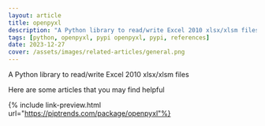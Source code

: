 ```yaml
---
layout: article
title: openpyxl
description: "A Python library to read/write Excel 2010 xlsx/xlsm files"
tags: [python, openpyxl, pypi openpyxl, pypi, references]
date: 2023-12-27
cover: /assets/images/related-articles/general.png
---
```


A Python library to read/write Excel 2010 xlsx/xlsm files

Here are some articles that you may find helpful

{% include link-preview.html url="https://piptrends.com/package/openpyxl"%}
